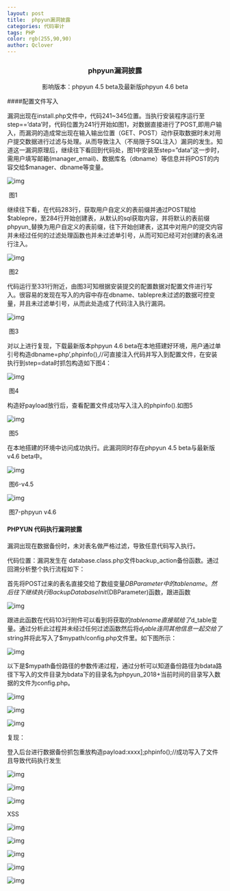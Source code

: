 ```yaml
---
layout: post
title:  phpyun漏洞披露
categories: 代码审计
tags: PHP
color: rgb(255,90,90)
author: Qclover
---
```


### <center>phpyun漏洞披露</center>

<center>影响版本：phpyun 4.5 beta及最新版phpyun 4.6 beta</center>


####配置文件写入

漏洞出现在install.php文件中，代码241~345位置。当执行安装程序运行至step==’data’时，代码位置为241行开始如图1，对数据直接进行了POST,即用户输入，而漏洞的造成常出现在输入输出位置（GET、POST）动作获取数据时未对用户提交数据进行过滤与处理。从而导致注入（不局限于SQL注入）漏洞的发生。知道这一漏洞原理后，继续往下看回到代码处，图1中安装至step=”data”这一步时，需用户填写邮箱(manager_email)、数据库名（dbname）等信息并将POST的内容交给$manager、dbname等变量。

![img]({{site.baseurl}}/assets/images/pic1.jpg) 

​                            图1

继续往下看，在代码283行，获取用户自定义的表前缀并通过POST赋给$tablepre，至284行开始创建表，从默认的sql获取内容，并将默认的表前缀phpyun_替换为用户自定义的表前缀，往下开始创建表，这其中对用户的提交内容并未经过任何的过滤处理函数也并未过滤单引号，从而可知已经可对创建的表名进行注入。

![img]({{site.baseurl}}/assets/images/pic2.jpg) 

​                           图2

代码运行至331行附近，由图3可知根据安装提交的配置数据对配置文件进行写入。很容易的发现在写入的内容中存在dbname、tablepre未过滤的数据可控变量，并且未过滤单引号，从而此处造成了代码注入执行漏洞。

![img]({{site.baseurl}}/assets/images/wpsA8.tmp.jpg) 

​                            图3

对以上进行复现，下载最新版本phpyun 4.6 beta在本地搭建好环境，用户通过单引号构造dbname=php’,phpinfo(),//可直接注入代码并写入到配置文件，在安装执行到step=data时抓包构造如下图4：

![img]({{site.baseurl}}/assets/images/wpsA9.tmp.jpg) 

​                               图4

构造好payload放行后，查看配置文件成功写入注入的phpinfo().如图5

![img]({{site.baseurl}}/assets/images/wpsAA.tmp.jpg) 

​                            图5

在本地搭建的环境中访问成功执行。此漏洞同时存在phpyun 4.5 beta与最新版v4.6 beta中。

![img]({{site.baseurl}}/assets/images/wpsAB.tmp.jpg) 

​                                   图6-v4.5

![img]({{site.baseurl}}/assets/images/wpsAC.tmp.jpg) 

​                             图7-phpyun v4.6



#### **PHPYUN** **代码执行漏洞披露**

漏洞出现在数据备份时，未对表名做严格过滤，导致任意代码写入执行。

代码位置：漏洞发生在 database.class.php文件backup_action备份函数。通过回溯分析整个执行流程如下：

首先将POST过来的表名直接交给了数组变量$DBParameter中的tablename。然后往下继续执行BackupDatabaseInit($DBParameter)函数，跟进函数

![img]({{site.baseurl}}/assets/images/phpyun-01.png) 

跟进此函数在代码103行附件可以看到将获取的$tablename直接赋给了$d_table变量。通过分析此过程并未经过任何过滤函数然后将$d_table连同其他信息一起交给了$string并将此写入了$mypath/config.php文件里。如下图所示：

![img]({{site.baseurl}}/assets/images/phpyun-02.png) 

 

以下是$mypath备份路径的参数传递过程，通过分析可以知道备份路径为bdata路径下写入的文件目录为bdata下的目录名为phpyun_2018+当前时间的目录写入数据的文件为config.php。

 

![img]({{site.baseurl}}/assets/images/phpyun-03.png) 

![img]({{site.baseurl}}/assets/images/phpyun-04.png) 

 

![img]({{site.baseurl}}/assets/images/phpyun-05.png) 

复现：

登入后台进行数据备份抓包重放构造payload:xxxx];phpinfo();//成功写入了文件且导致代码执行发生

![img]({{site.baseurl}}/assets/images/phpyun-06.png) 

![img]({{site.baseurl}}/assets/images/phpyun-07.png) 

![img]({{site.baseurl}}/assets/images/phpyun-08.png) 

XSS

![img]({{site.baseurl}}/assets/images/wpsAD.tmp.jpg) 

![img]({{site.baseurl}}/assets/images/wpsBD.tmp.jpg) 

![img]({{site.baseurl}}/assets/images/wpsBE.tmp.jpg) 

![img]({{site.baseurl}}/assets/images/wpsBF.tmp.jpg) 

![img]({{site.baseurl}}/assets/images/wpsC0.tmp.jpg) 
